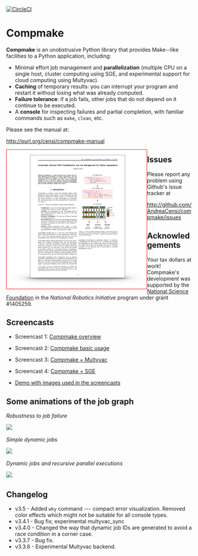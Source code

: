 [![CircleCI](https://circleci.com/gh/AndreaCensi/compmake.svg?style=shield)](https://circleci.com/gh/AndreaCensi/compmake)


Compmake
===============================================

**Compmake** is an unobstrusive Python library that provides 
Make--like facilities to a Python application, including:

- Minimal effort job management and **parallelization** 
(multiple CPU on a single host, cluster computing using SGE, 
and experimental support for cloud computing using Multyvac).
- **Caching** of temporary results: you can interrupt your program 
and restart it without losing what was already computed.
- **Failure tolerance**: if a job fails, other jobs that do
not depend on it continue to be executed.
- A **console** for inspecting failures and partial completion,
with familiar commands such as ``make``, ``clean``, etc.

Please see the manual at:

http://purl.org/censi/compmake-manual

<a style="display: block; float: left" href="http://purl.org/censi/compmake-manual">
    <img style="float: left; border: solid 1px red" src="docs/source/my_static/2015-compmake-v3.png"/>
</a>




Issues
------

Please report any problem using Github's issue tracker at

   http://github.com/AndreaCensi/compmake/issues


Acknowledgements
----------------

Your tax dollars at work! Compmake's development was supported 
by the [National Science Foundation](http://www.nsf.gov/)
in the *National Robotics Initiative* program under grant #1405259.


Screencasts
---------------------------------

* Screencast 1: [Compmake overview](http://purl.org/censi/compmake-overview)
* Screencast 2: [Compmake basic usage](http://purl.org/censi/compmake-basics)
* Screencast 3: [Compmake + Multyvac](http://purl.org/censi/compmake-multyvac)
* Screencast 4: [Compmake + SGE](http://purl.org/censi/compmake-sge)

* [Demo with images used in the screencasts](https://github.com/AndreaCensi/compmake-demo-images/)


Some animations of the job graph
---------------------------------

*Robustness to job failure*

<img src="http://purl.org/censi/research/201410-compmake-animations/anim-fail-make-function.gif"/>

*Simple dynamic jobs*

<img src="http://purl.org/censi/research/201410-compmake-animations/anim-dynamic-make-function.gif"/>

*Dynamic jobs and recursive parallel executions*

<img src="http://purl.org/censi/research/201410-compmake-animations/anim-recursion-parmake16-none.gif"/>



Changelog
---------

* v3.5 - Added ``why`` command --- compact error visualization. Removed 
  color effects which might not be suitable for all console types.
* v3.4.1 - Bug fix; experimental multyvac_sync
* v3.4.0 - Changed the way that dynamic job IDs are generated 
           to avoid a race condition in a corner case.
* v3.3.7 - Bug fix.
* v3.3.6 - Experimental Multyvac backend.


